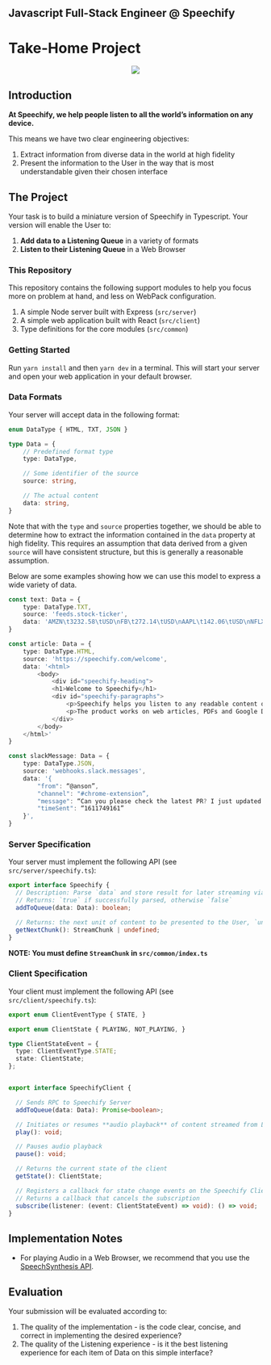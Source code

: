 
## Javascript Full-Stack Engineer @ Speechify 
# Take-Home Project 
<div style="text-align:center"><img src="https://slack-imgs.com/?c=1&o1=ro&url=https%3A%2F%2Fd3v0px0pttie1i.cloudfront.net%2Fuploads%2Fuser%2Flogo%2F1067928%2Fopengraph_f50024ae.png%3Fsource%3Dopengraph"/></div>

## Introduction
**At Speechify, we help people listen to all the world’s information on any device.**

This means we have two clear engineering objectives:
1. Extract information from diverse data in the world at high fidelity
2. Present the information to the User in the way that is most understandable given their chosen interface


## The Project
Your task is to build a miniature version of Speechify in Typescript. Your version will enable the User to:
1. **Add data to a Listening Queue** in a variety of formats
2. **Listen to their Listening Queue** in a Web Browser

### This Repository
This repository contains the following support modules to help you focus more on problem at hand, and less on WebPack configuration.
1. A simple Node server built with Express (`src/server`)
1. A simple web application built with React (`src/client`)
1. Type definitions for the core modules (`src/common`)

### Getting Started
Run `yarn install` and then `yarn dev` in a terminal. This will start your server and open your web application in your default browser.

### Data Formats
Your server will accept data in the following format:

```typescript
enum DataType { HTML, TXT, JSON }

type Data = {
    // Predefined format type
    type: DataType,

    // Some identifier of the source
    source: string,

    // The actual content
    data: string,
}
```


Note that with the `type` and `source` properties together,  we should be able to determine how to extract the information contained in the `data` property at high fidelity. This requires an assumption that data derived from a given `source` will have consistent structure, but this is generally a reasonable assumption.

Below are some examples showing how we can use this model to express a wide variety of data. 
```typescript
const text: Data = {
    type: DataType.TXT,
    source: 'feeds.stock-ticker',
    data: 'AMZN\t3232.58\tUSD\nFB\t272.14\tUSD\nAAPL\t142.06\tUSD\nNFLX\t523.28\tUSD'
}

const article: Data = {
    type: DataType.HTML,
    source: 'https://speechify.com/welcome',
    data: '<html>
        <body>
            <div id="speechify-heading">
            <h1>Welcome to Speechify</h1>
            <div id="speechify-paragraphs">
                <p>Speechify helps you listen to any readable content on the web.</p>
                <p>The product works on web articles, PDFs and Google Docs.</p>
            </div>
        </body>
    </html>'
}

const slackMessage: Data = {
    type: DataType.JSON,
    source: 'webhooks.slack.messages',
    data: '{
        "from": “@anson”, 
        "channel": "#chrome-extension”, 
        "message": “Can you please check the latest PR? I just updated the API",
        "timeSent": “1611749161”
    }',
}
```

### Server Specification

Your server must implement the following API (see `src/server/speechify.ts`):

```typescript
export interface Speechify {
  // Description: Parse `data` and store result for later streaming via getNextChunk()
  // Returns: `true` if successfully parsed, otherwise `false`
  addToQueue(data: Data): boolean;

  // Returns: the next unit of content to be presented to the User, `undefined` if there is none
  getNextChunk(): StreamChunk | undefined;
}
```

**NOTE: You must define `StreamChunk` in `src/common/index.ts`**


### Client Specification

Your client must implement the following API (see `src/client/speechify.ts`):

```typescript
export enum ClientEventType { STATE, }

export enum ClientState { PLAYING, NOT_PLAYING, }

type ClientStateEvent = {
  type: ClientEventType.STATE;
  state: ClientState;
};


export interface SpeechifyClient {

  // Sends RPC to Speechify Server
  addToQueue(data: Data): Promise<boolean>;

  // Initiates or resumes **audio playback** of content streamed from Listening Queue
  play(): void;

  // Pauses audio playback
  pause(): void;

  // Returns the current state of the client 
  getState(): ClientState;

  // Registers a callback for state change events on the Speechify Client
  // Returns a callback that cancels the subscription
  subscribe(listener: (event: ClientStateEvent) => void): () => void;
}
```

## Implementation Notes
- For playing Audio in a Web Browser, we recommend that you use the [SpeechSynthesis API](https://developer.mozilla.org/en-US/docs/Web/API/SpeechSynthesis). 

## Evaluation
Your submission will be evaluated according to:
1. The quality of the implementation - is the code clear, concise, and correct in implementing the desired experience?
2. The quality of the Listening experience - is it the best listening experience for each item of Data on this simple interface?
